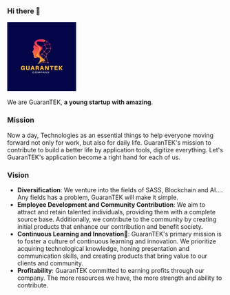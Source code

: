 ### Hi there 👋
![GuaranTEK Banner](/images/avatar.jpg)

We are GuaranTEK, **a young startup with amazing**.

### Mission
Now a day, Technologies as an essential things to help everyone moving forward not only for work, but also for daily life. GuaranTEK's mission to contribute to build a better life by application tools, digitize everything. Let's GuaranTEK's application become a right hand for each of us.

### Vision
* **Diversification**: We venture into the fields of SASS, Blockchain and AI.... Any fields has a problem, GuaranTEK will make it simple.
* **Employee Development and Community Contribution**: We aim to attract and retain talented individuals, providing them with a complete source base. Additionally, we contribute to the community by creating initial products that enhance our contribution and benefit society.
* **Continuous Learning and Innovation**🌱: GuaranTEK's primary mission is to foster a culture of continuous learning and innovation. We prioritize acquiring technological knowledge, honing presentation and communication skills, and creating products that bring value to our clients and community.
* **Profitability**: GuaranTEK committed to earning profits through our company. The more resources we have, the more strength and ability to contribute. 